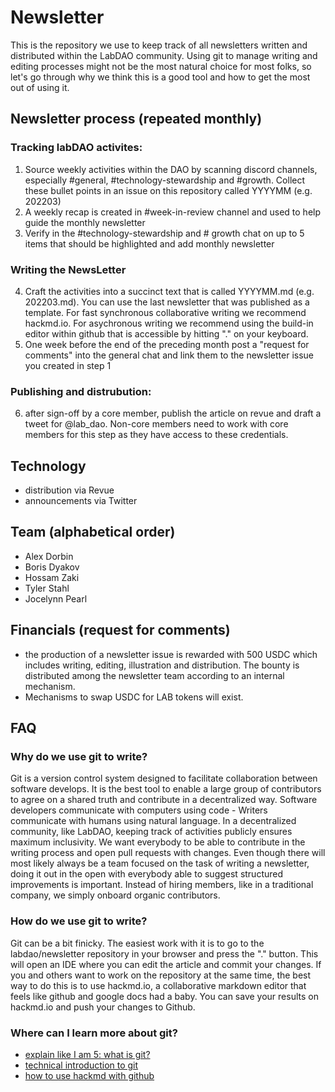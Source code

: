 # Newsletter
This is the repository we use to keep track of all newsletters written and distributed within the LabDAO community. Using git to manage writing and editing processes might not be the most natural choice for most folks, so let's go through why we think this is a good tool and how to get the most out of using it. 

## Newsletter process (repeated monthly)
### Tracking labDAO activites:
1. Source weekly activities within the DAO by scanning discord channels, especially #general, #technology-stewardship and #growth. Collect these bullet points in an issue on this repository called YYYYMM (e.g. 202203)
2. A weekly recap is created in #week-in-review channel and used to help guide the monthly newsletter
3. Verify in the #technology-stewardship and # growth chat on up to 5 items that should be highlighted and add monthly newsletter

### Writing the NewsLetter
4. Craft the activities into a succinct text that is called YYYYMM.md (e.g. 202203.md). You can use the last newsletter that was published as a template. For fast synchronous collaborative writing we recommend hackmd.io. For asychronous writing we recommend using the build-in editor within github that is accessible by hitting "." on your keyboard.
5. One week before the end of the preceding month post a "request for comments" into the general chat and link them to the newsletter issue you created in step 1

### Publishing and distrubution:
6. after sign-off by a core member, publish the article on revue and draft a tweet for @lab_dao. Non-core members need to work with core members for this step as they have access to these credentials.

## Technology
* distribution via Revue
* announcements via Twitter

## Team (alphabetical order)
* Alex Dorbin
* Boris Dyakov
* Hossam Zaki
* Tyler Stahl
* Jocelynn Pearl 

## Financials (request for comments)
* the production of a newsletter issue is rewarded with 500 USDC which includes writing, editing, illustration and distribution. The bounty is distributed among the newsletter team according to an internal mechanism. 
* Mechanisms to swap USDC for LAB tokens will exist.

## FAQ
### Why do we use git to write?
Git is a version control system designed to facilitate collaboration between software develops. It is the best tool to enable a large group of contributors to agree on a shared truth and contribute in a decentralized way. Software developers communicate with computers using code - Writers communicate with humans using natural language. In a decentralized community, like LabDAO, keeping track of activities publicly ensures maximum inclusivity. We want everybody to be able to contribute in the writing process and open pull requests with changes. Even though there will most likely always be a team focused on the task of writing a newsletter, doing it out in the open with everybody able to suggest structured improvements is important. Instead of hiring members, like in a traditional company, we simply onboard organic contributors.

### How do we use git to write?
Git can be a bit finicky. The easiest work with it is to go to the labdao/newsletter repository in your browser and press the "." button. This will open an IDE where you can edit the article and commit your changes. If you and others want to work on the repository at the same time, the best way to do this is to use hackmd.io, a collaborative markdown editor that feels like github and google docs had a baby. You can save your results on hackmd.io and push your changes to Github. 

### Where can I learn more about git?
* [explain like I am 5: what is git?](https://www.reddit.com/r/explainlikeimfive/comments/2az038/eli5_what_is_a_git_and_github/)
* [technical introduction to git](https://www.freecodecamp.org/news/what-is-git-and-how-to-use-it-c341b049ae61/#:~:text=Distributed%20Version%20Control%20System%3A%20Git,in%20all%20the%20developers'%20computers.)
* [how to use hackmd with github](https://hackmd.io/c/tutorials/%2Fs%2Flink-with-github)
